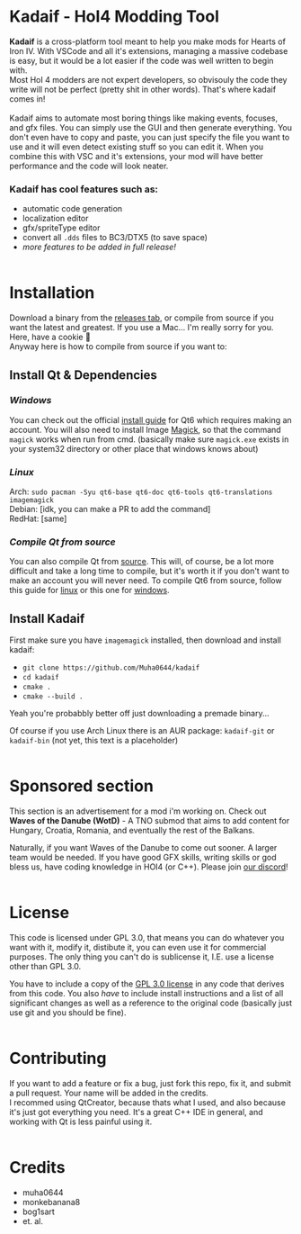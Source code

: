 # Kadaif - HoI4 Modding Tool
**Kadaif** is a cross-platform tool meant to help you make mods for Hearts of Iron IV. With VSCode and all it's extensions, managing a massive codebase is easy, but it would be a lot easier if the code was well written to begin with.<br>
Most HoI 4 modders are not expert developers, so obvisouly the code they write will not be perfect (pretty shit in other words). That's where kadaif comes in!<br>
<br>
Kadaif aims to automate most boring things like making events, focuses, and gfx files. You can simply use the GUI and then generate everything. You don't even have to copy and paste, you can just specify the file you want to use and it will even detect existing stuff so you can edit it. When you combine this with VSC and it's extensions, your mod will have better performance and the code will look neater. 

### Kadaif has cool features such as:
* automatic code generation
* localization editor
* gfx/spriteType editor
* convert all `.dds` files to BC3/DTX5 (to save space)
* _more features to be added in full release!_
<br><br>

# Installation
 Download a binary from the [releases tab](https://github.com/Muha0644/kadaif/releases), or compile from source if you want the latest and greatest. If you use a Mac... I'm really sorry for you. Here, have a cookie 🍪<br>
 Anyway here is how to compile from source if you want to:<br>
 ## Install Qt & Dependencies
  ### <em>Windows</em>
  You can check out the official [install guide](https://doc.qt.io/qt-6/get-and-install-qt.html) for Qt6 which requires making an account. You will also need to install Image [Magick](https://imagemagick.org/), so that the command `magick` works when run from cmd. (basically make sure `magick.exe` exists in your system32 directory or other place that windows knows about)
  ### <em>Linux</em>
 Arch: `sudo pacman -Syu qt6-base qt6-doc qt6-tools qt6-translations imagemagick`<br>
 Debian: [idk, you can make a PR to add the command]<br>
 RedHat: [same]<br>

  ### <em>Compile Qt from source</em>
 You can also compile Qt from [source](https://www.qt.io/offline-installers). This will, of course, be a lot more difficult and take a long time to compile, but it's worth it if you don't want to make an account you will never need. To compile Qt6 from source, follow this guide for [linux](https://doc.qt.io/qt-6/linux-building.html) or this one for [windows](https://doc.qt.io/qt-6/windows-building.html). 
 ## Install Kadaif
  First make sure you have `imagemagick` installed, then 
  download and install kadaif:
* `git clone https://github.com/Muha0644/kadaif`
* `cd kadaif`
* `cmake .`
* `cmake --build .`


Yeah you're probabbly better off just downloading a premade binary...

Of course if you use Arch Linux there is an AUR package: `kadaif-git` or `kadaif-bin` (not yet, this text is a placeholder)
<br><br>

# Sponsored section
This section is an advertisement for a mod i'm working on. Check out **Waves of the Danube (WotD)** - A TNO submod that aims to add content for Hungary, Croatia, Romania, and eventually the rest of the Balkans.

Naturally, if you want Waves of the Danube to come out sooner. A larger team would be needed. If you have good GFX skills, writing skills or god bless us, have coding knowledge in HOI4 (or C++). Please join [our discord](https://discord.gg/kXsaS6jzsH)!<br><br>

# License
This code is licensed under GPL 3.0, that means you can do whatever you want with it, modify it, distibute it, you can even use it for commercial purposes. The only thing you can't do is sublicense it, I.E. use a license other than GPL 3.0.

You have to include a copy of the [GPL 3.0 license](https://github.com/Muha0644/kadaif/blob/master/LICENSE) in any code that derives from this code. You also _have_ to include install instructions and a list of all significant changes as well as a reference to the original code (basically just use git and you should be fine).<br><br>

# Contributing
If you want to add a feature or fix a bug, just fork this repo, fix it, and submit a pull request. Your name will be added in the credits.<br>
I recommed using QtCreator, because thats what I used, and also because it's just got everything you need. It's a great C++ IDE in general, and working with Qt is less painful using it.
<br><br>

# Credits
* muha0644
* monkebanana8
* bog1sart
* et. al.
